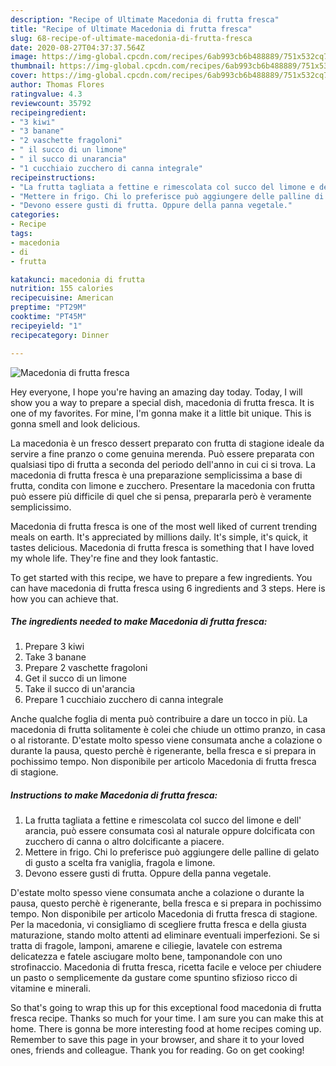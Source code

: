 ```yaml
---
description: "Recipe of Ultimate Macedonia di frutta fresca"
title: "Recipe of Ultimate Macedonia di frutta fresca"
slug: 68-recipe-of-ultimate-macedonia-di-frutta-fresca
date: 2020-08-27T04:37:37.564Z
image: https://img-global.cpcdn.com/recipes/6ab993cb6b488889/751x532cq70/macedonia-di-frutta-fresca-recipe-main-photo.jpg
thumbnail: https://img-global.cpcdn.com/recipes/6ab993cb6b488889/751x532cq70/macedonia-di-frutta-fresca-recipe-main-photo.jpg
cover: https://img-global.cpcdn.com/recipes/6ab993cb6b488889/751x532cq70/macedonia-di-frutta-fresca-recipe-main-photo.jpg
author: Thomas Flores
ratingvalue: 4.3
reviewcount: 35792
recipeingredient:
- "3 kiwi"
- "3 banane"
- "2 vaschette fragoloni"
- " il succo di un limone"
- " il succo di unarancia"
- "1 cucchiaio zucchero di canna integrale"
recipeinstructions:
- "La frutta tagliata a fettine e rimescolata col succo del limone e dell&#39; arancia, può essere consumata così al naturale oppure dolcificata con zucchero di canna o altro dolcificante a piacere."
- "Mettere in frigo. Chi lo preferisce può aggiungere delle palline di gelato di gusto a scelta fra vaniglia, fragola e limone."
- "Devono essere gusti di frutta. Oppure della panna vegetale."
categories:
- Recipe
tags:
- macedonia
- di
- frutta

katakunci: macedonia di frutta 
nutrition: 155 calories
recipecuisine: American
preptime: "PT29M"
cooktime: "PT45M"
recipeyield: "1"
recipecategory: Dinner

---
```



![Macedonia di frutta fresca](https://img-global.cpcdn.com/recipes/6ab993cb6b488889/751x532cq70/macedonia-di-frutta-fresca-recipe-main-photo.jpg)

Hey everyone, I hope you're having an amazing day today. Today, I will show you a way to prepare a special dish, macedonia di frutta fresca. It is one of my favorites. For mine, I'm gonna make it a little bit unique. This is gonna smell and look delicious.

La macedonia è un fresco dessert preparato con frutta di stagione ideale da servire a fine pranzo o come genuina merenda. Può essere preparata con qualsiasi tipo di frutta a seconda del periodo dell&#39;anno in cui ci si trova. La macedonia di frutta fresca è una preparazione semplicissima a base di frutta, condita con limone e zucchero. Presentare la macedonia con frutta può essere più difficile di quel che si pensa, prepararla però è veramente semplicissimo.

Macedonia di frutta fresca is one of the most well liked of current trending meals on earth. It's appreciated by millions daily. It's simple, it's quick, it tastes delicious. Macedonia di frutta fresca is something that I have loved my whole life. They're fine and they look fantastic.


To get started with this recipe, we have to prepare a few ingredients. You can have macedonia di frutta fresca using 6 ingredients and 3 steps. Here is how you can achieve that.

<!--inarticleads1-->

##### The ingredients needed to make Macedonia di frutta fresca:

1. Prepare 3 kiwi
1. Take 3 banane
1. Prepare 2 vaschette fragoloni
1. Get  il succo di un limone
1. Take  il succo di un&#39;arancia
1. Prepare 1 cucchiaio zucchero di canna integrale


Anche qualche foglia di menta può contribuire a dare un tocco in più. La macedonia di frutta solitamente è colei che chiude un ottimo pranzo, in casa o al ristorante. D&#39;estate molto spesso viene consumata anche a colazione o durante la pausa, questo perchè è rigenerante, bella fresca e si prepara in pochissimo tempo. Non disponibile per articolo Macedonia di frutta fresca di stagione. 

<!--inarticleads2-->

##### Instructions to make Macedonia di frutta fresca:

1. La frutta tagliata a fettine e rimescolata col succo del limone e dell&#39; arancia, può essere consumata così al naturale oppure dolcificata con zucchero di canna o altro dolcificante a piacere.
1. Mettere in frigo. Chi lo preferisce può aggiungere delle palline di gelato di gusto a scelta fra vaniglia, fragola e limone.
1. Devono essere gusti di frutta. Oppure della panna vegetale.


D&#39;estate molto spesso viene consumata anche a colazione o durante la pausa, questo perchè è rigenerante, bella fresca e si prepara in pochissimo tempo. Non disponibile per articolo Macedonia di frutta fresca di stagione. Per la macedonia, vi consigliamo di scegliere frutta fresca e della giusta maturazione, stando molto attenti ad eliminare eventuali imperfezioni. Se si tratta di fragole, lamponi, amarene e ciliegie, lavatele con estrema delicatezza e fatele asciugare molto bene, tamponandole con uno strofinaccio. Macedonia di frutta fresca, ricetta facile e veloce per chiudere un pasto o semplicemente da gustare come spuntino sfizioso ricco di vitamine e minerali. 

So that's going to wrap this up for this exceptional food macedonia di frutta fresca recipe. Thanks so much for your time. I am sure you can make this at home. There is gonna be more interesting food at home recipes coming up. Remember to save this page in your browser, and share it to your loved ones, friends and colleague. Thank you for reading. Go on get cooking!
